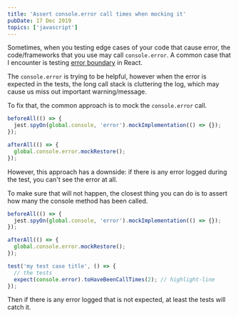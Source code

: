 ```yaml
---
title: 'Assert console.error call times when mocking it'
pubDate: 17 Dec 2019
topics: ['javascript']
---
```


Sometimes, when you testing edge cases of your code that cause error, the code/frameworks that you use may call `console.error`. A common case that I encounter is testing [error boundary](https://reactjs.org/docs/error-boundaries.html) in React.

The `console.error` is trying to be helpful, however when the error is expected in the tests, the long call stack is cluttering the log, which may cause us miss out important warning/message.

To fix that, the common approach is to mock the `console.error` call.

```js
beforeAll(() => {
  jest.spyOn(global.console, 'error').mockImplementation(() => {});
});

afterAll(() => {
  global.console.error.mockRestore();
});
```

However, this approach has a downside: if there is any error logged during the test, you can't see the error at all.

To make sure that will not happen, the closest thing you can do is to assert how many the console method has been called.

```js
beforeAll(() => {
  jest.spyOn(global.console, 'error').mockImplementation(() => {});
});

afterAll(() => {
  global.console.error.mockRestore();
});

test('my test case title', () => {
  // the tests
  expect(console.error).toHaveBeenCallTimes(2); // highlight-line
});
```

Then if there is any error logged that is not expected, at least the tests will catch it.
